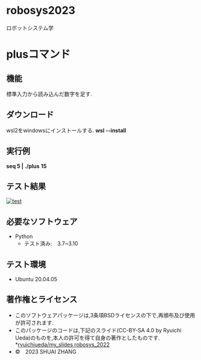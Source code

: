# robosys2023
ロボットシステム学
# plusコマンド

## 機能
標準入力から読み込んだ数字を足す.

## ダウンロード
wsl2をwindowsにインストールする.
**wsl --install**

## 実行例
**seq 5 | ./plus**
**15**

## テスト結果
[![test](https://github.com/zs414/robosys2023/actions/workflows/test.yml/badge.svg)](https://github.com/zs414/robosys2023/actions/workflows/test.yml)

## 必要なソフトウェア
* Python
  * テスト済み:　3.7~3.10

## テスト環境
* Ubuntu 20.04.05

## 著作権とライセンス
* このソフトウェアパッケージは,3条項BSDライセンスの下で,再頒布及び使用が許可されます.
* このパッケージのコードは,下記のスライド(CC-BY-SA 4.0 by Ryuichi Ueda)のものを,本人の許可を得て自身の著作としたものです.
    *[ryuichiueda/my_slides robosys_2022](https://github.com/ryuichiueda/my_slides/tree/master/robosys_2022)
* ©　2023 SHUAI ZHANG
